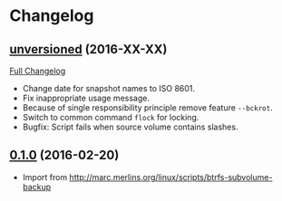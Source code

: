# Changelog

## [unversioned](https://github.com/martin-v/btrfs-subvolume-backup/) (2016-XX-XX)
[Full Changelog](https://github.com/martin-v/btrfs-subvolume-backup/compare/0.1.0...HEAD)

- Change date for snapshot names to ISO 8601.
- Fix inappropriate usage message.
- Because of single responsibility principle remove feature `--bckrot`.
- Switch to common command `flock` for locking.
- Bugfix: Script fails when source volume contains slashes.


## [0.1.0](https://github.com/martin-v/btrfs-subvolume-backup/tree/0.1.0) (2016-02-20)

- Import from http://marc.merlins.org/linux/scripts/btrfs-subvolume-backup
